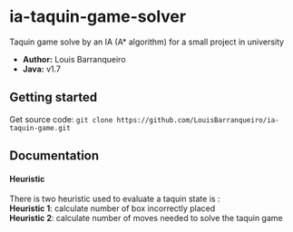 # ia-taquin-game-solver
Taquin game solve by an IA (A* algorithm) for a small project in university

* **Author:** Louis Barranqueiro
* **Java:** v1.7

## Getting started

Get source code: `git clone https://github.com/LouisBarranqueiro/ia-taquin-game.git`  

## Documentation

#### Heuristic

There is two heuristic used to evaluate a taquin state is :  
**Heuristic 1**: calculate number of box incorrectly placed  
**Heuristic 2**: calculate number of moves needed to solve the taquin game

